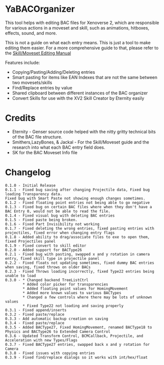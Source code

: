 # YaBACOrganizer
This tool helps with editing BAC files for Xenoverse 2, which are responsible for various actions in a moveset and skill, such as animations, hitboxes, effects, sound, and more. 

This is not a guide on what each entry means.  This is just a tool to make editing them easier.  For a more comprehensive guide to that, please refer to the [Skill/Moveset Editing Manual](https://docs.google.com/document/d/18gaAbNCeJyTgizz5IvvXzjWcH9K5Q1wvUHTeWnp8M-E/edit#heading=h.v77lp7pp65pd)

Features include:
* Copying/Pasting/Adding/Deleting entries
* Smart pasting for items like EAN Indexes that are not the same between two movesets/skills
* Find/Replace entries by value
* Shared clipboard between different instances of the BAC organizer
* Convert Skills for use with the XV2 Skill Creator by Eternity easily

# Credits
* Eternity - Genser source code helped with the nitty gritty technical bits of the BAC file structure.
* Smithers,LazyBones, & Jackal - For the Skill/Moveset guide and the research into what each BAC entry field does.
* SK for the BAC Moveset Info file

# Changelog
```
0.1.0 - Initial Release
0.1.1 - Fixed bug saving after changing Projectile data, Fixed bug loading Transparency data.  
Fixed bug with Smart Paste not showing enough changes sometimes.
0.1.2 - Fixed floating point entries not being able to go negative
0.1.3 - Fixed bug on certain BAC files where when they don't have a BAC Entry 0, would not be able to read the file.
0.1.4 - Fixed visual bug with deleting BAC entries
0.1.5 - Fixed paste being broken.
0.1.6 - Fixed Part Invisibility not working
0.1.7 - Fixed deleting the wrong entries, fixed pasting entries with projectiles, fixed error when changing entry flags
0.1.8 - Added ability to drag/associate files to exe to open them, fixed Projectiles panel
0.1.9 - Fixed convert to skill editor
0.2.0 - Added support for BACType26
0.2.1 - Fixed bug with pasting, swapped x and y rotation in camera entry, fixed skill type in projectile panel
0.2.2 - Fixed floats not updating sometimes, fixed dummy BAC entries when saving, fixed throws on older BACs
0.2.3 - Fixed Throws loading incorrectly, fixed Type22 entries being unable to load
0.3.0 - * Changed backend TreeListCtrl
        * Added color picker for transparencies
        * Added floating point values for HomingMovement
        * Added more known values to various BACTypes
        * Changed a few controls where there may be lots of unknown values
        * Fixed Type22 not loading and saving properly
0.3.1 - Fixed append/inserts 
0.3.2 - Fixed paste/replace
0.3.3 - Add automatic backup creation on saving
0.3.4 - Fixed paste/replace
0.3.5 - Added BACType27, Fixed HomingMovement, renamed BACType18 to Physics and BACType26 to Extended Camera Control
0.3.6 - Updated Transform Control, BCMCallback, Projectile, and Acceleration with new Types/Flags
0.3.7 - Fixed BACType27 entries, swapped back x and y rotation for Camera
0.3.8 - Fixed issues with copying entries
0.3.9 - Fixed find/replace dialogs so it works with int/hex/float
```

